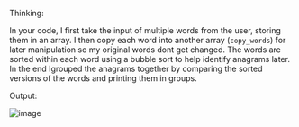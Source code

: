 Thinking: 

In your code, I first take the input of multiple words from the user, storing them in an array. I then copy each word into another array (`copy_words`) for later manipulation so my original words dont get changed. The words are sorted within each word using a bubble sort to help identify anagrams later. In the end Igrouped the anagrams together by comparing the sorted versions of the words and printing them in groups.

Output:

![image](https://github.com/user-attachments/assets/a424f220-0d10-418c-8dc0-13b4e4d51d3d)

